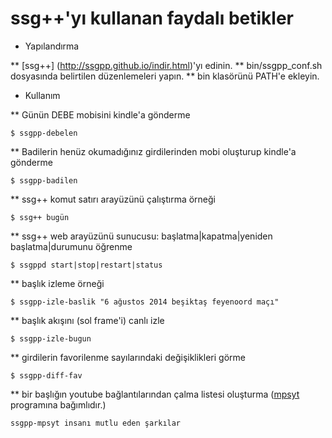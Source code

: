 ssg++'yı kullanan faydalı betikler
==================================

* Yapılandırma

** [ssg++] (http://ssgpp.github.io/indir.html)'yı edinin. 
** bin/ssgpp_conf.sh dosyasında belirtilen düzenlemeleri yapın.
** bin klasörünü PATH'e ekleyin.

* Kullanım

** Günün DEBE mobisini kindle'a gönderme

``
$ ssgpp-debelen
``

** Badilerin henüz okumadığınız girdilerinden mobi oluşturup kindle'a gönderme

``
$ ssgpp-badilen
``

** ssg++ komut satırı arayüzünü çalıştırma örneği

``
$ ssg++ bugün
``

** ssg++ web arayüzünü sunucusu: başlatma|kapatma|yeniden başlatma|durumunu öğrenme

``
$ ssgppd start|stop|restart|status
``

** başlık izleme örneği

``
$ ssgpp-izle-baslik "6 ağustos 2014 beşiktaş feyenoord maçı"
``

** başlık akışını (sol frame'i) canlı izle

``
$ ssgpp-izle-bugun
``

** girdilerin favorilenme sayılarındaki değişiklikleri görme

``
$ ssgpp-diff-fav
``

** bir başlığın youtube bağlantılarından çalma listesi oluşturma ([mpsyt](https://github.com/np1/mps-youtube/) programına bağımlıdır.)

``
ssgpp-mpsyt insanı mutlu eden şarkılar
``

